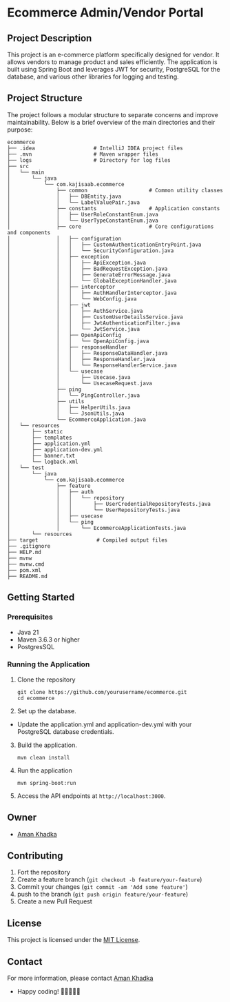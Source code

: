 # Ecommerce Admin/Vendor Portal

## Project Description
This project is an e-commerce platform specifically designed for vendor. It allows 
vendors to manage product and sales efficiently. The application is built using Spring Boot and leverages JWT for security, PostgreSQL for the database, and various other libraries for logging and testing.

## Project Structure
The project follows a modular structure to separate concerns and improve maintainability. Below is a brief overview of the main directories and their purpose:

````
ecommerce
├── .idea                   # IntelliJ IDEA project files
├── .mvn                    # Maven wrapper files
├── logs                    # Directory for log files
├── src
│   └── main
│       └── java
│           └── com.kajisaab.ecommerce
│               ├── common                    # Common utility classes
│               │   ├── DBEntity.java
│               │   └── LabelValuePair.java
│               ├── constants                 # Application constants
│               │   ├── UserRoleConstantEnum.java
│               │   └── UserTypeConstantEnum.java
│               ├── core                      # Core configurations and components
│               │   ├── configuration
│               │   │   ├── CustomAuthenticationEntryPoint.java
│               │   │   └── SecurityConfiguration.java
│               │   ├── exception
│               │   │   ├── ApiException.java
│               │   │   ├── BadRequestException.java
│               │   │   ├── GenerateErrorMessage.java
│               │   │   └── GlobalExceptionHandler.java
│               │   ├── interceptor
│               │   │   ├── AuthHandlerInterceptor.java
│               │   │   └── WebConfig.java
│               │   ├── jwt
│               │   │   ├── AuthService.java
│               │   │   ├── CustomUserDetailsService.java
│               │   │   ├── JwtAuthenticationFilter.java
│               │   │   └── JwtService.java
│               │   ├── OpenApiConfig
│               │   │   └── OpenApiConfig.java
│               │   ├── responseHandler
│               │   │   ├── ResponseDataHandler.java
│               │   │   ├── ResponseHandler.java
│               │   │   └── ResponseHandlerService.java
│               │   └── usecase
│               │       ├── Usecase.java
│               │       └── UsecaseRequest.java
│               ├── ping
│               │   └── PingController.java
│               ├── utils
│               │   ├── HelperUtils.java
│               │   └── JsonUtils.java
│               └── EcommerceApplication.java
│   └── resources
│       ├── static
│       ├── templates
│       ├── application.yml
│       ├── application-dev.yml
│       ├── banner.txt
│       └── logback.xml
│   └── test
│       └── java
│           └── com.kajisaab.ecommerce
│               ├── feature
│               │   ├── auth
│               │   │   └── repository
│               │   │       ├── UserCredentialRepositoryTests.java
│               │   │       └── UserRepositoryTests.java
│               │   ├── usecase
│               │   └── ping
│               │       └── EcommerceApplicationTests.java
│       └── resources
├── target                   # Compiled output files
├── .gitignore
├── HELP.md
├── mvnw
├── mvnw.cmd
├── pom.xml
├── README.md
````
## Getting Started

### Prerequisites
- Java 21
- Maven 3.6.3 or higher
- PostgresSQL

### Running the Application
1. Clone the repository
    ```
    git clone https://github.com/yourusername/ecommerce.git
    cd ecommerce
    
2. Set up the database.


- Update the application.yml and application-dev.yml with your PostgreSQL database credentials.
3. Build the application.
    ```
    mvn clean install
    ```
4. Run the application
    ```
    mvn spring-boot:run
    ```
5. Access the API endpoints at `http://localhost:3000`.

## Owner

- [Aman Khadka](https://github.com/kajisaab/)

## Contributing
1. Fort the repository
2. Create a feature branch (`git checkout -b feature/your-feature`)
3. Commit your changes (`git commit -am 'Add some feature'`)
4. push to the branch (`git push origin feature/your-feature`)
5. Create a new Pull Request

## License
This project is licensed under the [MIT License](https://github.com/git/git-scm.com/blob/main/MIT-LICENSE.txt).

## Contact
For more information, please contact [Aman Khadka](amankhadkakaji@gmail.com)

- Happy coding! 🚀🚀🚀🚀🚀


